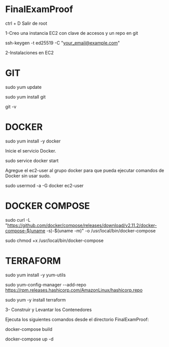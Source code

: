 # FinalExamProof

ctrl + D Salir de root

1-Creo una instancia EC2 con clave de accesos y un repo en git

ssh-keygen -t ed25519 -C "your_email@example.com"

2-Instalaciones en EC2

# GIT

sudo yum update

sudo yum install git

git -v

# DOCKER

sudo yum install -y docker 

Inicie el servicio Docker. 

sudo service docker start 

Agregue el ec2-user al grupo docker para que pueda ejecutar comandos de Docker sin usar sudo. 

sudo usermod -a -G docker ec2-user 

# DOCKER COMPOSE

sudo curl -L "https://github.com/docker/compose/releases/download/v2.11.2/docker-compose-$(uname -s)-$(uname -m)" -o /usr/local/bin/docker-compose

sudo chmod +x /usr/local/bin/docker-compose

# TERRAFORM

sudo yum install -y yum-utils

sudo yum-config-manager --add-repo https://rpm.releases.hashicorp.com/AmazonLinux/hashicorp.repo

sudo yum -y install terraform

3- Construir y Levantar los Contenedores

Ejecuta los siguientes comandos desde el directorio FinalExamProof:

docker-compose build

docker-compose up -d
